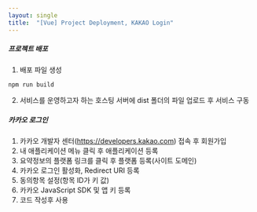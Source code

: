 ```yaml
---
layout: single
title:  "[Vue] Project Deployment, KAKAO Login" 
---
```

##### 프로젝트 배포   
1. 배포 파일 생성   
```
npm run build
```   
2. 서비스를 운영하고자 하는 호스팅 서버에 dist 폴더의 파일 업로드 후 서비스 구동   
   
##### 카카오 로그인    
1. 카카오 개발자 센터(https://developers.kakao.com) 접속 후 회원가입   
2. 내 애플리케이션 메뉴 클릭 후 애플리케이션 등록   
3. 요약정보의 플랫폼 링크를 클릭 후 플랫폼 등록(사이트 도메인)   
4. 카카오 로그인 활성화, Redirect URI 등록   
5. 동의항목 설정(항목 ID가 키 값)   
6. 카카오 JavaScript SDK 및 앱 키 등록   
7. 코드 작성후 사용   
